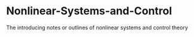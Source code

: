 # Nonlinear-Systems-and-Control
The introducing notes or outlines of nonlinear systems and control theory
